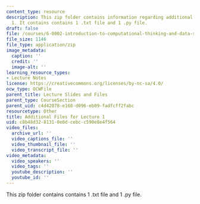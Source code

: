 ```yaml
---
content_type: resource
description: This zip folder contains information regarding additional files for lecture
  1. It contains contains 1 .txt file and 1 .py file.
draft: false
file: /courses/6-0002-introduction-to-computational-thinking-and-data-science-fall-2016/c8b48d3281310e0dcebcc590e8e4f564_Lecture1.zip
file_size: 1146
file_type: application/zip
image_metadata:
  caption: ''
  credit: ''
  image-alt: ''
learning_resource_types:
- Lecture Notes
license: https://creativecommons.org/licenses/by-nc-sa/4.0/
ocw_type: OCWFile
parent_title: Lecture Slides and Files
parent_type: CourseSection
parent_uid: c4d42078-e168-d096-eb09-fadfcff2fabc
resourcetype: Other
title: Additional Files for Lecture 1
uid: c8b48d32-8131-0e0d-cebc-c590e8e4f564
video_files:
  archive_url: ''
  video_captions_file: ''
  video_thumbnail_file: ''
  video_transcript_file: ''
video_metadata:
  video_speakers: ''
  video_tags: ''
  youtube_description: ''
  youtube_id: ''
---
```

This zip folder contains contains 1 .txt file and 1 .py file.